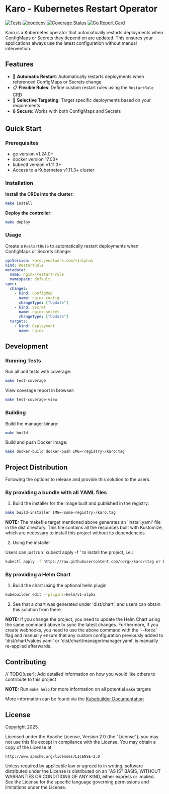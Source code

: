 # Karo - Kubernetes Restart Operator

[![Tests](https://github.com/tom1299/karo/actions/workflows/test.yml/badge.svg)](https://github.com/tom1299/karo/actions/workflows/test.yml)
[![codecov](https://codecov.io/gh/tom1299/karo/branch/main/graph/badge.svg)](https://codecov.io/gh/tom1299/karo)
[![Coverage Status](https://coveralls.io/repos/github/tom1299/karo/badge.svg?branch=main)](https://coveralls.io/github/tom1299/karo?branch=main)
[![Go Report Card](https://goreportcard.com/badge/github.com/reuhl/karo)](https://goreportcard.com/report/github.com/reuhl/karo)

Karo is a Kubernetes operator that automatically restarts deployments when ConfigMaps or Secrets they depend on are updated. This ensures your applications always use the latest configuration without manual intervention.

## Features

- 🔄 **Automatic Restart**: Automatically restarts deployments when referenced ConfigMaps or Secrets change
- 📋 **Flexible Rules**: Define custom restart rules using the `RestartRule` CRD
- 🎯 **Selective Targeting**: Target specific deployments based on your requirements
- 🔒 **Secure**: Works with both ConfigMaps and Secrets

## Quick Start

### Prerequisites
- go version v1.24.0+
- docker version 17.03+
- kubectl version v1.11.3+
- Access to a Kubernetes v1.11.3+ cluster

### Installation

**Install the CRDs into the cluster:**
```sh
make install
```

**Deploy the controller:**
```sh
make deploy
```

### Usage

Create a `RestartRule` to automatically restart deployments when ConfigMaps or Secrets change:

```yaml
apiVersion: karo.jeeatwork.com/v1alpha1
kind: RestartRule
metadata:
  name: nginx-restart-rule
  namespace: default
spec:
  changes:
    - kind: ConfigMap
      name: nginx-config
      changeType: ["Update"]
    - kind: Secret
      name: nginx-secret
      changeType: ["Update"]
  targets:
    - kind: Deployment
      name: nginx
```

## Development

### Running Tests

Run all unit tests with coverage:
```sh
make test-coverage
```

View coverage report in browser:
```sh
make test-coverage-view
```

### Building

Build the manager binary:
```sh
make build
```

Build and push Docker image:
```sh
make docker-build docker-push IMG=<registry>/karo:tag
```

## Project Distribution

Following the options to release and provide this solution to the users.

### By providing a bundle with all YAML files

1. Build the installer for the image built and published in the registry:

```sh
make build-installer IMG=<some-registry>/karo:tag
```

**NOTE:** The makefile target mentioned above generates an 'install.yaml'
file in the dist directory. This file contains all the resources built
with Kustomize, which are necessary to install this project without its
dependencies.

2. Using the installer

Users can just run 'kubectl apply -f <URL for YAML BUNDLE>' to install
the project, i.e.:

```sh
kubectl apply -f https://raw.githubusercontent.com/<org>/karo/<tag or branch>/dist/install.yaml
```

### By providing a Helm Chart

1. Build the chart using the optional helm plugin

```sh
kubebuilder edit --plugins=helm/v1-alpha
```

2. See that a chart was generated under 'dist/chart', and users
can obtain this solution from there.

**NOTE:** If you change the project, you need to update the Helm Chart
using the same command above to sync the latest changes. Furthermore,
if you create webhooks, you need to use the above command with
the '--force' flag and manually ensure that any custom configuration
previously added to 'dist/chart/values.yaml' or 'dist/chart/manager/manager.yaml'
is manually re-applied afterwards.

## Contributing
// TODO(user): Add detailed information on how you would like others to contribute to this project

**NOTE:** Run `make help` for more information on all potential `make` targets

More information can be found via the [Kubebuilder Documentation](https://book.kubebuilder.io/introduction.html)

## License

Copyright 2025.

Licensed under the Apache License, Version 2.0 (the "License");
you may not use this file except in compliance with the License.
You may obtain a copy of the License at

    http://www.apache.org/licenses/LICENSE-2.0

Unless required by applicable law or agreed to in writing, software
distributed under the License is distributed on an "AS IS" BASIS,
WITHOUT WARRANTIES OR CONDITIONS OF ANY KIND, either express or implied.
See the License for the specific language governing permissions and
limitations under the License.
